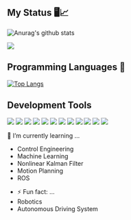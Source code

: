 ## My Status 🖥️📈
![Anurag's github stats](https://github-readme-stats.vercel.app/api?username=Ramune6110&show_icons=true&theme=radical)

<img src="https://github-profile-trophy.vercel.app/?username=mokeeemokeee&theme=onedark" />

## Programming Languages :memo:
[![Top Langs](https://github-readme-stats.vercel.app/api/top-langs/?username=Ramune6110&layout=compact&hide=html,css,vhdl,verilog&langs_count=8)](https://github.com/anuraghazra/github-readme-stats)

## Development Tools

<p>
  <!--C++--><img src="https://img.shields.io/badge/C++%20-%2300599C.svg?&style=for-the-badge&logo=C%2B%2B&ogoColor=white"/>
  <!--C--><img src="https://img.shields.io/badge/C%20-%2300599C.svg?&style=for-the-badge&logo=C&logoColor=white"/>
  <!--Matlab--><img src="https://img.shields.io/badge/Matlab-%2300f.svg?&style=for-the-badge&logo=Matlab&logoColor=white"/>
  <!--Python--><img src="https://img.shields.io/badge/python%20-%2314354C.svg?&style=for-the-badge&logo=python&logoColor=white"/>
  <!--LaTeX--><img src="https://img.shields.io/badge/latex%20-%23008080.svg?&style=for-the-badge&logo=latex&logoColor=white"/>
  <!--Git--><img src="https://img.shields.io/badge/git%20-%23F05033.svg?&style=for-the-badge&logo=git&logoColor=white"/>
  <!--GitHub--><img src="https://img.shields.io/badge/github%20-%23121011.svg?&style=for-the-badge&logo=github&logoColor=white"/>
  <!--Arduino--><img src="https://img.shields.io/badge/-Arduino-00979D?style=for-the-badge&logo=Arduino&logoColor=white"/>
  <!--mbed--><img src="https://img.shields.io/badge/mbed-%2300f.svg?&style=for-the-badge&logo=mbed&logoColor=white"/>
  <!--NUCLEO--><img src="https://img.shields.io/badge/NUCLEO%20-%23013243.svg?&style=for-the-badge&logo=NUCLEO&logoColor=white" />
  <!--RPi--><img src="https://img.shields.io/badge/-Raspberry%20Pi-C51A4A?style=for-the-badge&logo=Raspberry-Pi"/>
  <!--ROS--><img src="https://img.shields.io/badge/ROS-%2300f.svg?&style=for-the-badge&logo=ROS&logoColor=white"/>
</p>

<!--- 🔭 I’m currently working on ... -->
 🌱 I’m currently learning ...
  - Control Engineering
  - Machine Learning
  - Nonlinear Kalman Filter
  - Motion Planning
  - ROS
<!--- - 👯 I’m looking to collaborate on ...
- 🤔 I’m looking for help with ...
- 💬 Ask me about ...
- 📫 How to reach me: ...
- 😄 Pronouns: ... -->
  - ⚡ Fun fact: ...
  - Robotics
  - Autonomous Driving System
